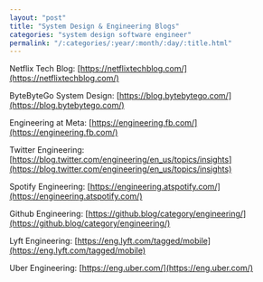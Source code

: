 ```yaml
---
layout: "post"
title: "System Design & Engineering Blogs"
categories: "system design software engineer"
permalink: "/:categories/:year/:month/:day/:title.html"
---
```


Netflix Tech Blog: [https://netflixtechblog.com/](https://netflixtechblog.com/)

ByteByteGo System Design: [https://blog.bytebytego.com/](https://blog.bytebytego.com/)


Engineering at Meta: [https://engineering.fb.com/](https://engineering.fb.com/)


Twitter Engineering: [https://blog.twitter.com/engineering/en_us/topics/insights](https://blog.twitter.com/engineering/en_us/topics/insights)


Spotify Engineering: [https://engineering.atspotify.com/](https://engineering.atspotify.com/)


Github Engineering: [https://github.blog/category/engineering/](https://github.blog/category/engineering/)


Lyft Engineering: [https://eng.lyft.com/tagged/mobile](https://eng.lyft.com/tagged/mobile)


Uber Engineering: [https://eng.uber.com/](https://eng.uber.com/)